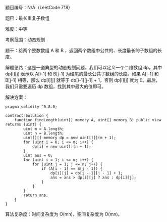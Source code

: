 题目编号：N/A（LeetCode 718）

题目：最长重复子数组

难度：中等

考察范围：动态规划

题干：给两个整数数组 A 和 B ，返回两个数组中公共的、长度最长的子数组的长度。

解题思路：这是一道典型的动态规划问题。我们可以定义一个二维数组 dp，其中 dp[i][j] 表示以 A[i-1] 和 B[j-1] 为结尾的最长公共子数组的长度。如果 A[i-1] 和 B[j-1] 相等，那么 dp[i][j] 就等于 dp[i-1][j-1] + 1，否则 dp[i][j] 就为 0。最后，我们只需要遍历 dp 数组，找到其中最大的值即可。

解决方案：

```
pragma solidity ^0.8.0;

contract Solution {
    function findLength(uint[] memory A, uint[] memory B) public view returns (uint) {
        uint m = A.length;
        uint n = B.length;
        uint[][] memory dp = new uint[][](m + 1);
        for (uint i = 0; i <= m; i++) {
            dp[i] = new uint[](n + 1);
        }
        uint ans = 0;
        for (uint i = 1; i <= m; i++) {
            for (uint j = 1; j <= n; j++) {
                if (A[i - 1] == B[j - 1]) {
                    dp[i][j] = dp[i - 1][j - 1] + 1;
                    ans = ans > dp[i][j] ? ans : dp[i][j];
                }
            }
        }
        return ans;
    }
}
```

算法复杂度：时间复杂度为 O(mn)，空间复杂度为 O(mn)。